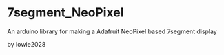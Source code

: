 # 7segment_NeoPixel
An arduino library for making a Adafruit NeoPixel based 7segment display

by lowie2028
